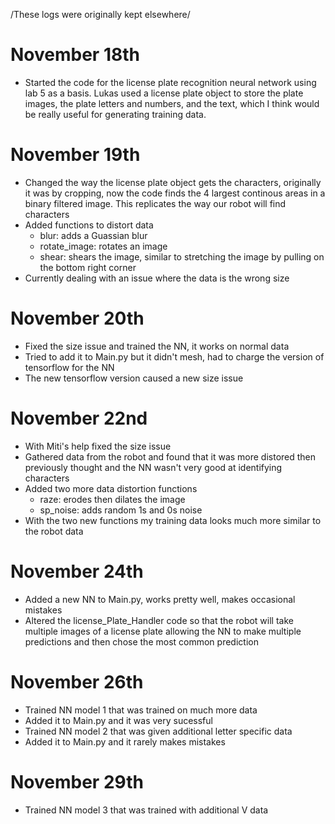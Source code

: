 /These logs were originally kept elsewhere/

# November 18th

- Started the code for the license plate recognition neural network using lab 5 as a basis. Lukas used a license plate object to store the plate images, the plate letters and numbers, and the text, which I think would be really useful for generating training data.
  

# November 19th

- Changed the way the license plate object gets the characters, originally it was by cropping, now the code finds the 4 largest continous areas in a binary filtered image. This replicates the way our robot will find characters
- Added functions to distort data
  - blur: adds a Guassian blur
  - rotate_image: rotates an image
  - shear: shears the image, similar to stretching the image by pulling on the bottom right corner
- Currently dealing with an issue where the data is the wrong size

# November 20th
- Fixed the size issue and trained the NN, it works on normal data
- Tried to add it to Main.py but it didn't mesh, had to charge the version of tensorflow for the NN
- The new tensorflow version caused a new size issue

# November 22nd
- With Miti's help fixed the size issue
- Gathered data from the robot and found that it was more distored then previously thought and the NN wasn't very good at identifying characters
- Added two more data distortion functions
  - raze: erodes then dilates the image
  - sp_noise: adds random 1s and 0s noise
- With the two new functions my training data looks much more similar to the robot data

# November 24th
- Added a new NN to Main.py, works pretty well, makes occasional mistakes
- Altered the license_Plate_Handler code so that the robot will take multiple images of a license plate allowing the NN to make multiple predictions and then chose the most common prediction

# November 26th
- Trained NN model 1 that was trained on much more data
- Added it to Main.py and it was very sucessful
- Trained NN model 2 that was given additional letter specific data
- Added it to Main.py and it rarely makes mistakes

# November 29th
- Trained NN model 3 that was trained with additional V data
